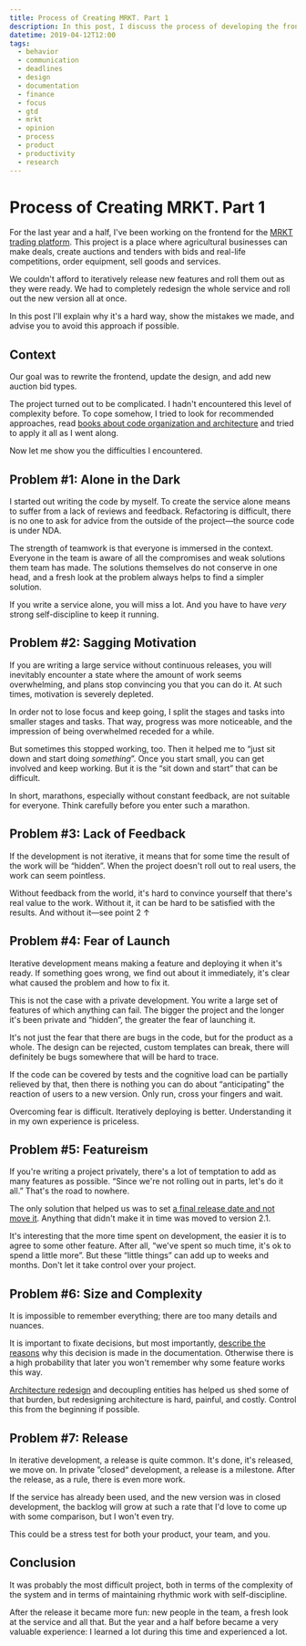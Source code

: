 ```yaml
---
title: Process of Creating MRKT. Part 1
description: In this post, I discuss the process of developing the frontend of the MRKT trading platform, the difficulties my team encountered, and how we solved them.
datetime: 2019-04-12T12:00
tags:
  - behavior
  - communication
  - deadlines
  - design
  - documentation
  - finance
  - focus
  - gtd
  - mrkt
  - opinion
  - process
  - product
  - productivity
  - research
---
```


# Process of Creating MRKT. Part 1

For the last year and a half, I've been working on the frontend for the [MRKT trading platform](/blog/mrkt-release/). This project is a place where agricultural businesses can make deals, create auctions and tenders with bids and real-life competitions, order equipment, sell goods and services.

We couldn't afford to iteratively release new features and roll them out as they were ready. We had to completely redesign the whole service and roll out the new version all at once.

In this post I'll explain why it's a hard way, show the mistakes we made, and advise you to avoid this approach if possible.

## Context

Our goal was to rewrite the frontend, update the design, and add new auction bid types.

The project turned out to be complicated. I hadn't encountered this level of complexity before. To cope somehow, I tried to look for recommended approaches, read [books about code organization and architecture](/tags/books/) and tried to apply it all as I went along.

Now let me show you the difficulties I encountered.

## Problem #1: Alone in the Dark

I started out writing the code by myself. To create the service alone means to suffer from a lack of reviews and feedback. Refactoring is difficult, there is no one to ask for advice from the outside of the project—the source code is under NDA.

The strength of teamwork is that everyone is immersed in the context. Everyone in the team is aware of all the compromises and weak solutions them team has made. The solutions themselves do not conserve in one head, and a fresh look at the problem always helps to find a simpler solution.

If you write a service alone, you will miss a lot. And you have to have _very_ strong self-discipline to keep it running.

## Problem #2: Sagging Motivation

If you are writing a large service without continuous releases, you will inevitably encounter a state where the amount of work seems overwhelming, and plans stop convincing you that you can do it. At such times, motivation is severely depleted.

In order not to lose focus and keep going, I split the stages and tasks into smaller stages and tasks. That way, progress was more noticeable, and the impression of being overwhelmed receded for a while.

But sometimes this stopped working, too. Then it helped me to “just sit down and start doing _something_”. Once you start small, you can get involved and keep working. But it is the “sit down and start” that can be difficult.

In short, marathons, especially without constant feedback, are not suitable for everyone. Think carefully before you enter such a marathon.

## Problem #3: Lack of Feedback

If the development is not iterative, it means that for some time the result of the work will be “hidden”. When the project doesn't roll out to real users, the work can seem pointless.

Without feedback from the world, it's hard to convince yourself that there's real value to the work. Without it, it can be hard to be satisfied with the results. And without it—see point 2 &uarr;

## Problem #4: Fear of Launch

Iterative development means making a feature and deploying it when it's ready. If something goes wrong, we find out about it immediately, it's clear what caused the problem and how to fix it.

This is not the case with a private development. You write a large set of features of which anything can fail. The bigger the project and the longer it's been private and “hidden”, the greater the fear of launching it.

It's not just the fear that there are bugs in the code, but for the product as a whole. The design can be rejected, custom templates can break, there will definitely be bugs somewhere that will be hard to trace.

If the code can be covered by tests and the cognitive load can be partially relieved by that, then there is nothing you can do about “anticipating” the reaction of users to a new version. Only run, cross your fingers and wait.

Overcoming fear is difficult. Iteratively deploying is better. Understanding it in my own experience is priceless.

## Problem #5: Featureism

If you're writing a project privately, there's a lot of temptation to add as many features as possible. “Since we're not rolling out in parts, let's do it all.” That's the road to nowhere.

The only solution that helped us was to set [a final release date and not move it](https://bureau.ru/about/fff/). Anything that didn't make it in time was moved to version 2.1.

It's interesting that the more time spent on development, the easier it is to agree to some other feature. After all, “we've spent so much time, it's ok to spend a little more”. But these “little things” can add up to weeks and months. Don't let it take control over your project.

## Problem #6: Size and Complexity

It is impossible to remember everything; there are too many details and nuances.

It is important to fixate decisions, but most importantly, [describe the reasons](/blog/documentation/) why this decision is made in the documentation. Otherwise there is a high probability that later you won't remember why some feature works this way.

[Architecture redesign](/blog/architecture-which-sucks/) and decoupling entities has helped us shed some of that burden, but redesigning architecture is hard, painful, and costly. Control this from the beginning if possible.

## Problem #7: Release

In iterative development, a release is quite common. It's done, it's released, we move on. In private ”closed“ development, a release is a milestone. After the release, as a rule, there is even more work.

If the service has already been used, and the new version was in closed development, the backlog will grow at such a rate that I'd love to come up with some comparison, but I won't even try.

This could be a stress test for both your product, your team, and you.

## Conclusion

It was probably the most difficult project, both in terms of the complexity of the system and in terms of maintaining rhythmic work with self-discipline.

After the release it became more fun: new people in the team, a fresh look at the service and all that. But the year and a half before became a very valuable experience: I learned a lot during this time and experienced a lot.
